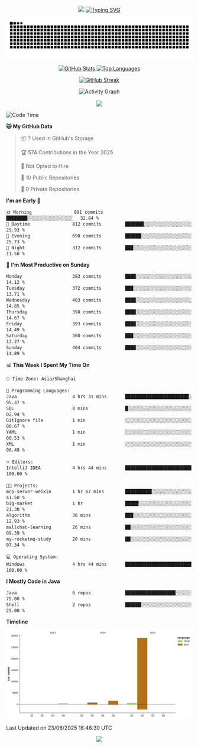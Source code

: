 <!-- -->

<p align="center">
<img src="https://capsule-render.vercel.app/api?type=waving&color=timeGradient&height=300&&section=header&text=HI%20THEME!&fontSize=90&fontAlign=50&fontAlignY=30&desc=I%20am%20AlfonsoKevin!&descAlign=50&descSize=30&descAlignY=60&animation=twinkling" />
    <a align="center" href="https://www.kaijavademo.top/"><img src="https://readme-typing-svg.demolab.com?font=Fira+Code&center=true&pause=1000&width=435&lines=Welcome+to+my+GitHub+profile+page!;%E6%AC%A2%E8%BF%8E%E6%9D%A5%E5%88%B0%E6%88%91%E7%9A%84GitHub%E4%B8%BB%E9%A1%B5%EF%BC%81" alt="Typing SVG" height=200 /> </a>
</p>
 <p align="center"><img src="https://raw.githubusercontent.com/AlfonsoKevin/AlfonsoKevin/output/github-contribution-grid-snake.svg"></p>

</p>


<p align="center" >
  <a href="https://github.com/AlfonsoKevin">  
    <img src="https://github-readme-stats.vercel.app/api/?username=AlfonsoKevin&layout=compact&border_radius=20" width="400"  alt="GitHub Stats" />
  </a>
  <a href="https://www.kaijavademo.top/">
    <img src="https://github-readme-stats.vercel.app/api/top-langs/?username=AlfonsoKevin&layout=compact&border_radius=20" width=400 alt="Top Languages"/>
  </a>
</p>


<p align="center">
    <a href="https://github.com/AlfonsoKevin">
    <img src="https://streak-stats.demolab.com?user=AlfonsoKevin&theme=transparent&hide_border=false%C2%A0%C2%A0%E5%81%87&short_numbers=false%C2%A0%C2%A0%E5%81%87&card_width=595&card_height=234" height="400"  alt="GitHub Streak" />
    </a>
</p>



<p align="center">
    <img width="800" src="https://github-readme-activity-graph.vercel.app/graph?username=AlfonsoKevin&theme=github-compact&hide_border=true&area=true&from=2024-06-01&to=2024-12-31&grid=false&custom_title=Activity%20Graph" alt="Activity Graph" title="Activity Graph" />
</p> 




<p align="center">
	<img align="center" src="https://skillicons.dev/icons?i=idea,java,mysql,redis,spring,rocket,html,css,js,react,linux,py,c,clion,docker,md,stackoverflow&theme=light" />    
</p>


<!--START_SECTION:waka-->
![Code Time](http://img.shields.io/badge/Code%20Time-123%20hrs%2054%20mins-blue)

**🐱 My GitHub Data** 

> 📦 ? Used in GitHub's Storage 
 > 
> 🏆 574 Contributions in the Year 2025
 > 
> 🚫 Not Opted to Hire
 > 
> 📜 10 Public Repositories 
 > 
> 🔑 0 Private Repositories 
 > 
**I'm an Early 🐤** 

```text
🌞 Morning                891 commits         ████████░░░░░░░░░░░░░░░░░   32.84 % 
🌆 Daytime                812 commits         ███████░░░░░░░░░░░░░░░░░░   29.93 % 
🌃 Evening                698 commits         ██████░░░░░░░░░░░░░░░░░░░   25.73 % 
🌙 Night                  312 commits         ███░░░░░░░░░░░░░░░░░░░░░░   11.50 % 
```
📅 **I'm Most Productive on Sunday** 

```text
Monday                   383 commits         ████░░░░░░░░░░░░░░░░░░░░░   14.12 % 
Tuesday                  372 commits         ███░░░░░░░░░░░░░░░░░░░░░░   13.71 % 
Wednesday                403 commits         ████░░░░░░░░░░░░░░░░░░░░░   14.85 % 
Thursday                 398 commits         ████░░░░░░░░░░░░░░░░░░░░░   14.67 % 
Friday                   393 commits         ████░░░░░░░░░░░░░░░░░░░░░   14.49 % 
Saturday                 360 commits         ███░░░░░░░░░░░░░░░░░░░░░░   13.27 % 
Sunday                   404 commits         ████░░░░░░░░░░░░░░░░░░░░░   14.89 % 
```


📊 **This Week I Spent My Time On** 

```text
🕑︎ Time Zone: Asia/Shanghai

💬 Programming Languages: 
Java                     4 hrs 31 mins       ████████████████████████░   95.37 % 
SQL                      8 mins              █░░░░░░░░░░░░░░░░░░░░░░░░   02.94 % 
GitIgnore file           1 min               ░░░░░░░░░░░░░░░░░░░░░░░░░   00.67 % 
YAML                     1 min               ░░░░░░░░░░░░░░░░░░░░░░░░░   00.53 % 
XML                      1 min               ░░░░░░░░░░░░░░░░░░░░░░░░░   00.49 % 

🔥 Editors: 
IntelliJ IDEA            4 hrs 44 mins       █████████████████████████   100.00 % 

🐱‍💻 Projects: 
mcp-server-weixin        1 hr 57 mins        ██████████░░░░░░░░░░░░░░░   41.50 % 
big-market               1 hr                █████░░░░░░░░░░░░░░░░░░░░   21.30 % 
algorithm                36 mins             ███░░░░░░░░░░░░░░░░░░░░░░   12.93 % 
mallchat-learning        26 mins             ██░░░░░░░░░░░░░░░░░░░░░░░   09.39 % 
my-rocketmq-study        20 mins             ██░░░░░░░░░░░░░░░░░░░░░░░   07.34 % 

💻 Operating System: 
Windows                  4 hrs 44 mins       █████████████████████████   100.00 % 
```

**I Mostly Code in Java** 

```text
Java                     6 repos             ███████████████████░░░░░░   75.00 % 
Shell                    2 repos             ██████░░░░░░░░░░░░░░░░░░░   25.00 % 
```



**Timeline**

![Lines of Code chart](https://raw.githubusercontent.com/AlfonsoKevin/AlfonsoKevin/main/assets/bar_graph.png)


 Last Updated on 23/06/2025 18:48:30 UTC
<!--END_SECTION:waka-->

<p align="center">
    <a href="https://github.com/AlfonsoKevin"></a><img src="https://img.shields.io/badge/GitHub-grey?logo=github" />
</p>
